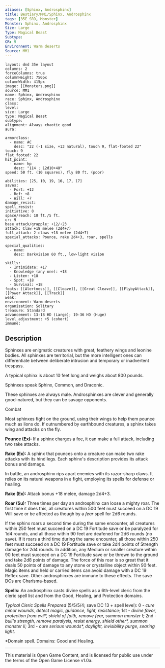 ```yaml
---
aliases: [Sphinx, Androsphinx]
title: Bestiary/MM1/Sphinx, Androsphinx
tags: [35E_SRD, Monster]
Monster: Sphinx, Androsphinx
Size: Large
Type: Magical Beast
Subtype: 
CR: 9
Environnent: Warm deserts
Source: MM1
---
```


```statblock
layout: dnd 35e layout
columns: 2
forceColumns: true
columnHeight: 750px
columnWidth: 415px
image: [[Monsters.png]]
source: MM1
name: Sphinx, Androsphinx
race: Sphinx, Androsphinx
class: 
level: 
size: Large
type: Magical Beast
subtype: 
alignment: Always chaotic good
aura: 

armorclass:
  - name: AC
    desc: "22 (-1 size, +13 natural), touch 9, flat-footed 22"
touch: 9
flat_footed: 22
hit_point:
  - name: hp
    desc: "114 ; 12d10+48"
speed: 50 ft. (10 squares), fly 80 ft. (poor)

abilities: [25, 10, 19, 16, 17, 17]
saves:
  - Fort: +12
  - Ref: +8
  - Will: +7
damage_resist: 
spell_resist: 
initiative: 0
space/reach: 10 ft./5 ft.
cr: 9
base_attack/grapple: +12/+23
attack: Claw +18 melee (2d4+7)
full_attack: 2 claws +18 melee (2d4+7)
special_attacks: Pounce, rake 2d4+3, roar, spells

special_qualities:
  - name: 
    desc: Darkvision 60 ft., low-light vision

skills:
  - Intimidate: +17
  - Knowledge (any one): +18
  - Listen: +18
  - Spot: +18
  - Survival: +18
feats: [[Alertness]], [[Cleave]], [[Great Cleave]], [[FlybyAttack]], [[Power Attack]], [[Track]]
weak: 
environment: Warm deserts
organization: Solitary
treasure: Standard
advancement: 13-18 HD (Large); 19-36 HD (Huge)
level_adjustment: +5 (cohort)
immune: 
```

## Description

<p>Sphinxes are enigmatic creatures with great, feathery wings and leonine bodies. All sphinxes are territorial, but the more intelligent ones can differentiate between deliberate intrusion and temporary or inadvertent trespass.</p>
<p>A typical sphinx is about 10 feet long and weighs about 800 pounds.</p>
<p>Sphinxes speak Sphinx, Common, and Draconic.</p>
<p>These sphinxes are always male. Androsphinxes are clever and generally good-natured, but they can be savage opponents.</p>
<p>Combat</p>
<p>Most sphinxes fight on the ground, using their wings to help them pounce much as lions do. If outnumbered by earthbound creatures, a sphinx takes wing and attacks on the fly.</p>
<p>
            <b>Pounce (Ex):</b> If a sphinx charges a foe, it can make a full attack, including two rake attacks.</p>
<p>
            <b>Rake (Ex):</b> A sphinx that pounces onto a creature can make two rake attacks with its hind legs. Each sphinx's description provides its attack bonus and damage.</p>
<p>In battle, an androsphinx rips apart enemies with its razor-sharp claws. It relies on its natural weapons in a fight, employing its spells for defense or healing.</p>
<p>
            <b>Rake (Ex):</b> Attack bonus +18 melee, damage 2d4+3.</p>
<p>
            <b>Roar (Su):</b> Three times per day an androsphinx can loose a mighty roar. The first time it does this, all creatures within 500 feet must succeed on a DC 19 Will save or be affected as though by a <i>fear</i> spell for 2d6 rounds.</p>
<p>If the sphinx roars a second time during the same encounter, all creatures within 250 feet must succeed on a DC 19 Fortitude save or be paralyzed for 1d4 rounds, and all those within 90 feet are deafened for 2d6 rounds (no save). If it roars a third time during the same encounter, all those within 250 feet must succeed on a DC 19 Fortitude save or take 2d4 points of Strength damage for 2d4 rounds. In addition, any Medium or smaller creature within 90 feet must succeed on a DC 19 Fortitude save or be thrown to the ground and take 2d8 points of damage. The force of this roar is so great that it deals 50 points of damage to any stone or crystalline object within 90 feet. Magic items and held or carried items can avoid damage with a DC 19 Reflex save. Other androsphinxes are immune to these effects. The save DCs are Charisma-based.</p>
<p>
            <b>Spells:</b> An androsphinx casts divine spells as a 6th-level cleric from the cleric spell list and from the Good, Healing, and Protection domains.</p>
<p>
            <i>Typical Cleric Spells Prepared</i> (5/5/5/4; save DC 13 + spell level): 0 - <i>cure minor wounds, detect magic, guidance, light, resistance;</i> 1st - <i>divine favor,  protection from evil*, shield of faith, remove fear, summon monster I;</i> 2nd - <i>bull's strength, remove paralysis, resist energy, shield other*, summon monster II;</i> 3rd - <i> cure serious wounds*, daylight, invisibility purge, searing light.</i></p>
<p>*Domain spell. Domains: Good and Healing.</p>

---

This material is Open Game Content, and is licensed for public use under
the terms of the Open Game License v1.0a.
